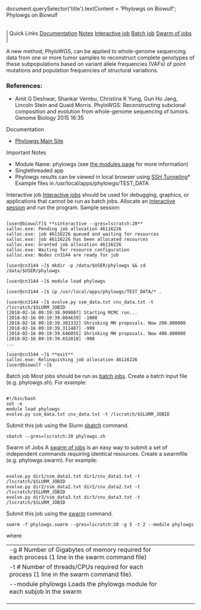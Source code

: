

document.querySelector('title').textContent = 'Phylowgs on Biowulf';
Phylowgs on Biowulf


|  |
| --- |
| 
Quick Links
[Documentation](#doc)
[Notes](#notes)
[Interactive job](#int) 
[Batch job](#sbatch) 
[Swarm of jobs](#swarm) 
 |



A new method, PhyloWGS, can be applied to whole-genome sequencing data from one or more tumor samples to reconstruct complete genotypes of these subpopulations based on variant allele frequencies (VAFs) of point mutations and population frequencies of structural variations. 



### References:


* Amit G Deshwar, Shankar Vembu, Christina K Yung, Gun Ho Jang, Lincoln Stein and Quaid Morris. PhyloWGS: Reconstructing subclonal composition and evolution from whole-genome sequencing of tumors. Genome Biology 2015 16:35


Documentation
* [Phylowgs Main Site](https://github.com/morrislab/phylowgs)


Important Notes
* Module Name: phylowgs (see [the modules page](/apps/modules.html) for more information)
* Singlethreaded app
* Phylowgs results can be viewed in local browser using [SSH Tunneling](https://hpc.nih.gov/docs/tunneling/)* Example files in /usr/local/apps/phylowgs/TEST\_DATA



Interactive job
[Interactive jobs](/docs/userguide.html#int) should be used for debugging, graphics, or applications that cannot be run as batch jobs.
Allocate an [interactive session](/docs/userguide.html#int) and run the program. Sample session:



```

[user@biowulf]$ **sinteractive --gres=lscratch:20** 
salloc.exe: Pending job allocation 46116226
salloc.exe: job 46116226 queued and waiting for resources
salloc.exe: job 46116226 has been allocated resources
salloc.exe: Granted job allocation 46116226
salloc.exe: Waiting for resource configuration
salloc.exe: Nodes cn3144 are ready for job

[user@cn3144 ~]$ mkdir -p /data/$USER/phylowgs && cd /data/$USER/phylowgs

[user@cn3144 ~]$ module load phylowgs

[user@cn3144 ~]$ cp /usr/local/apps/phylowgs/TEST_DATA/* .

[user@cn3144 ~]$ evolve.py ssm_data.txt cnv_data.txt -t /lscratch/$SLURM_JOBID
[2018-02-16 09:19:38.999007] Starting MCMC run...
[2018-02-16 09:19:39.004639] -1000
[2018-02-16 09:19:39.301332] Shrinking MH proposals. Now 200.000000
[2018-02-16 09:19:39.311407] -999
[2018-02-16 09:19:39.646055] Shrinking MH proposals. Now 400.000000
[2018-02-16 09:19:39.652818] -998
...

[user@cn3144 ~]$ **exit**
salloc.exe: Relinquishing job allocation 46116226
[user@biowulf ~]$

```


Batch job
Most jobs should be run as [batch jobs](/docs/userguide.html#submit).
Create a batch input file (e.g. phylowgs.sh). For example:



```

#!/bin/bash
set -e
module load phylowgs
evolve.py ssm_data.txt cnv_data.txt -t /lscratch/$SLURM_JOBID

```

Submit this job using the Slurm [sbatch](/docs/userguide.html) command.



```
sbatch --gres=lscratch:20 phylowgs.sh
```

Swarm of Jobs 
A [swarm of jobs](/apps/swarm.html) is an easy way to submit a set of independent commands requiring identical resources.
Create a swarmfile (e.g. phylowgs.swarm). For example:



```

evolve.py dir1/ssm_data1.txt dir1/cnv_data1.txt -t /lscratch/$SLURM_JOBID
evolve.py dir2/ssm_data2.txt dir2/cnv_data2.txt -t /lscratch/$SLURM_JOBID
evolve.py dir3/ssm_data3.txt dir3/cnv_data3.txt -t /lscratch/$SLURM_JOBID

```

Submit this job using the [swarm](/apps/swarm.html) command.



```
swarm -f phylowgs.swarm --gres=lscratch:20 -g 5 -t 2 --module phylowgs
```

where


|  |  |  |  |  |  |
| --- | --- | --- | --- | --- | --- |
| -g *#*  Number of Gigabytes of memory required for each process (1 line in the swarm command file)
 | -t *#* Number of threads/CPUs required for each process (1 line in the swarm command file).
 | --module phylowgs Loads the phylowgs module for each subjob in the swarm 
 | |
 | |
 | |









